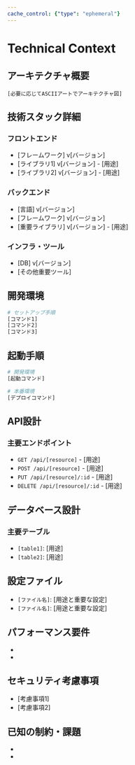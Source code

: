 ```yaml
---
cache_control: {"type": "ephemeral"}
---
```

# Technical Context

## アーキテクチャ概要
```
[必要に応じてASCIIアートでアーキテクチャ図]
```

## 技術スタック詳細
### フロントエンド
- [フレームワーク] v[バージョン]
- [ライブラリ1] v[バージョン] - [用途]
- [ライブラリ2] v[バージョン] - [用途]

### バックエンド
- [言語] v[バージョン]
- [フレームワーク] v[バージョン]
- [重要ライブラリ] v[バージョン] - [用途]

### インフラ・ツール
- [DB] v[バージョン]
- [その他重要ツール]

## 開発環境
```bash
# セットアップ手順
[コマンド1]
[コマンド2]
[コマンド3]
```

## 起動手順
```bash
# 開発環境
[起動コマンド]

# 本番環境
[デプロイコマンド]
```

## API設計
### 主要エンドポイント
- `GET /api/[resource]` - [用途]
- `POST /api/[resource]` - [用途]
- `PUT /api/[resource]/:id` - [用途]
- `DELETE /api/[resource]/:id` - [用途]

## データベース設計
### 主要テーブル
- `[table1]`: [用途]
- `[table2]`: [用途]

## 設定ファイル
- `[ファイル名]`: [用途と重要な設定]
- `[ファイル名]`: [用途と重要な設定]

## パフォーマンス要件
- [要件1]: [数値目標]
- [要件2]: [数値目標]

## セキュリティ考慮事項
- [考慮事項1]
- [考慮事項2]

## 已知の制約・課題
- [制約1]: [詳細と対処法]
- [制約2]: [詳細と対処法]